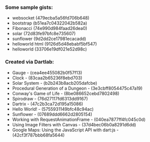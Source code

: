 ### Some sample gists:

- websocket (479ecba5a56fd706b648)
- bootstrap (b51ea7c04322042b582a)
- Fibonacci (74e990d984faad26dea0)
- solar (72d83fe97bfc8e735607)
- sunflower (9d2dd2ce17981ecacadd)
- helloworld html (9126d5d48ebabf5bf547)
- helloworld (33706e19df021e52d98c)

### Created via Dartlab:

- Gauge - (cea4ee455082b0f57f13)
- Clock - (83caa2b65236f8ebd703)
- Solar System - (b2b243b8acb205dafcbe)
- Procedural Generation of a Dungeon - (3e3cbff8054475c47a19)
- Conway's Game of Life - (8be086652cebd7802498)
- Spirodraw - (76d27117fd6313dd9167)
- Dartrix - (47c2b3ca72d195a15086)
- Hello World! - (5755931149bfc48c94ac)
- Sunflower - (07689ddd6662d2805154)
- Working with RequestAnimationFrame - (040ea7877ff4fc045c0d)
- Using Image Filters with Canvas - (37d4bec06b0a8291d6dd)
- Google Maps: Using the JavaScript API with dart:js - (42cf3f787bbb68fa5644)
